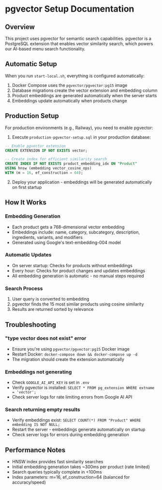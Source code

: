 # pgvector Setup Documentation

## Overview
This project uses pgvector for semantic search capabilities. pgvector is a PostgreSQL extension that enables vector similarity search, which powers our AI-based menu search functionality.

## Automatic Setup
When you run `start-local.sh`, everything is configured automatically:
1. Docker Compose uses the `pgvector/pgvector:pg15` image
2. Database migrations create the vector extension and embedding column
3. Product embeddings are generated automatically when the server starts
4. Embeddings update automatically when products change

## Production Setup
For production environments (e.g., Railway), you need to enable pgvector:

1. Execute `production-pgvector-setup.sql` in your production database:
```sql
-- Enable pgvector extension
CREATE EXTENSION IF NOT EXISTS vector;

-- Create index for efficient similarity search
CREATE INDEX IF NOT EXISTS product_embedding_idx ON "Product" 
USING hnsw (embedding vector_cosine_ops)
WITH (m = 16, ef_construction = 64);
```

2. Deploy your application - embeddings will be generated automatically on first startup

## How It Works

### Embedding Generation
- Each product gets a 768-dimensional vector embedding
- Embeddings include: name, category, subcategory, description, ingredients, variants, and modifiers
- Generated using Google's text-embedding-004 model

### Automatic Updates
- On server startup: Checks for products without embeddings
- Every hour: Checks for product changes and updates embeddings
- All embedding generation is automatic - no manual steps required

### Search Process
1. User query is converted to embedding
2. pgvector finds the 15 most similar products using cosine similarity
3. Results are returned sorted by relevance

## Troubleshooting

### "type vector does not exist" error
- Ensure you're using `pgvector/pgvector:pg15` Docker image
- Restart Docker: `docker-compose down && docker-compose up -d`
- The migration should create the extension automatically

### Embeddings not generating
- Check `GOOGLE_AI_API_KEY` is set in `.env`
- Verify pgvector is installed: `SELECT * FROM pg_extension WHERE extname = 'vector';`
- Check server logs for rate limiting errors from Google AI API

### Search returning empty results
- Verify embeddings exist: `SELECT COUNT(*) FROM "Product" WHERE embedding IS NOT NULL;`
- Restart the server - embeddings generate automatically on startup
- Check server logs for errors during embedding generation

## Performance Notes
- HNSW index provides fast similarity searches
- Initial embedding generation takes ~300ms per product (rate limited)
- Search queries typically complete in <100ms
- Index parameters: m=16, ef_construction=64 (balanced for accuracy/speed)